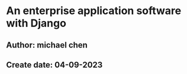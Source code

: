 # An enterprise application software with Django

## Author: michael chen
## Create date: 04-09-2023
